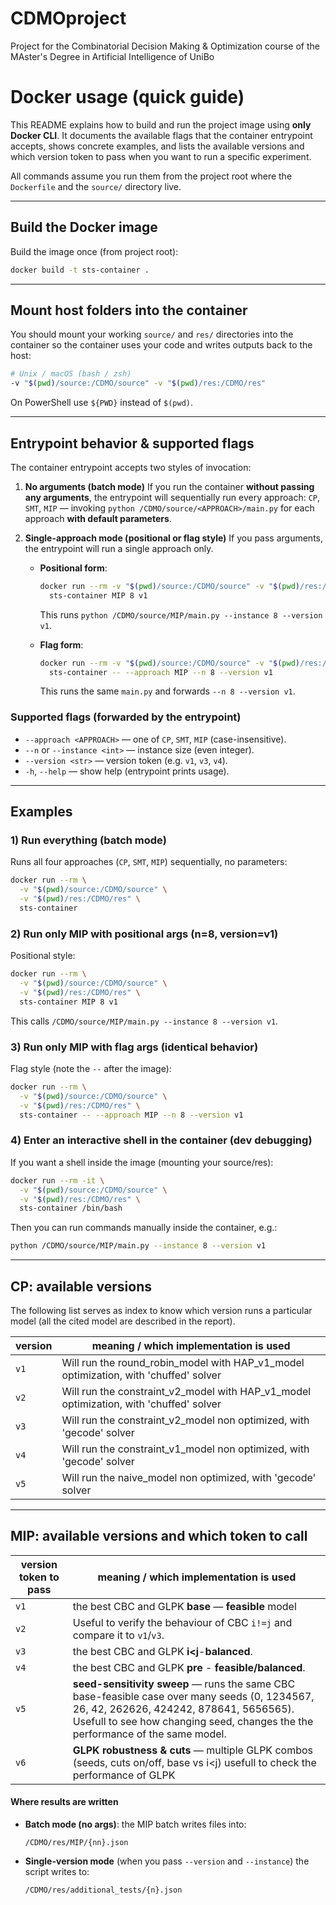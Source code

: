 # CDMOproject
Project for the Combinatorial Decision Making &amp; Optimization course of the MAster's Degree in Artificial Intelligence of UniBo

# Docker usage (quick guide)

This README explains how to build and run the project image using **only Docker CLI**. It documents the available flags that the container entrypoint accepts, shows concrete examples, and lists the available versions and which version token to pass when you want to run a specific experiment.

All commands assume you run them from the project root where the `Dockerfile` and the `source/` directory live.

---

## Build the Docker image

Build the image once (from project root):

```bash
docker build -t sts-container .
```

---

## Mount host folders into the container

You should mount your working `source/` and `res/` directories into the container so the container uses your code and writes outputs back to the host:

```bash
# Unix / macOS (bash / zsh)
-v "$(pwd)/source:/CDMO/source" -v "$(pwd)/res:/CDMO/res"
```

On PowerShell use `${PWD}` instead of `$(pwd)`.

---

## Entrypoint behavior & supported flags

The container entrypoint accepts two styles of invocation:

1. **No arguments (batch mode)**
   If you run the container **without passing any arguments**, the entrypoint will sequentially run every approach:
   `CP`, `SMT`, `MIP` — invoking `python /CDMO/source/<APPROACH>/main.py` for each approach **with default parameters**.

2. **Single-approach mode (positional or flag style)**
   If you pass arguments, the entrypoint will run a single approach only.

   * **Positional form**:

     ```bash
     docker run --rm -v "$(pwd)/source:/CDMO/source" -v "$(pwd)/res:/CDMO/res" \
       sts-container MIP 8 v1
     ```

     This runs `python /CDMO/source/MIP/main.py --instance 8 --version v1`.

   * **Flag form**:

     ```bash
     docker run --rm -v "$(pwd)/source:/CDMO/source" -v "$(pwd)/res:/CDMO/res" \
       sts-container -- --approach MIP --n 8 --version v1
     ```

     This runs the same `main.py` and forwards `--n 8 --version v1`.

### Supported flags (forwarded by the entrypoint)

* `--approach <APPROACH>` — one of `CP`, `SMT`, `MIP` (case-insensitive).
* `--n` or `--instance <int>` — instance size (even integer).
* `--version <str>` — version token (e.g. `v1`, `v3`, `v4`).
* `-h`, `--help` — show help (entrypoint prints usage).


---

## Examples

### 1) Run everything (batch mode)

Runs all four approaches (`CP`, `SMT`, `MIP`) sequentially, no parameters:

```bash
docker run --rm \
  -v "$(pwd)/source:/CDMO/source" \
  -v "$(pwd)/res:/CDMO/res" \
  sts-container
```

### 2) Run only MIP with positional args (n=8, version=v1)

Positional style:

```bash
docker run --rm \
  -v "$(pwd)/source:/CDMO/source" \
  -v "$(pwd)/res:/CDMO/res" \
  sts-container MIP 8 v1
```

This calls `/CDMO/source/MIP/main.py --instance 8 --version v1`.

### 3) Run only MIP with flag args (identical behavior)

Flag style (note the `--` after the image):

```bash
docker run --rm \
  -v "$(pwd)/source:/CDMO/source" \
  -v "$(pwd)/res:/CDMO/res" \
  sts-container -- --approach MIP --n 8 --version v1
```

### 4) Enter an interactive shell in the container (dev debugging)

If you want a shell inside the image (mounting your source/res):

```bash
docker run --rm -it \
  -v "$(pwd)/source:/CDMO/source" \
  -v "$(pwd)/res:/CDMO/res" \
  sts-container /bin/bash
```

Then you can run commands manually inside the container, e.g.:

```bash
python /CDMO/source/MIP/main.py --instance 8 --version v1
```

---

## CP: available versions

The following list serves as index to know which version runs a particular model (all the cited model are described in the report).

| version  | meaning / which implementation is used                                                                                                                                           |
| --------------------- | ---------------------------------------------------------------------------------- |
| `v1`                  | Will run the round_robin_model with HAP_v1_model optimization, with 'chuffed' solver |
| `v2`                  | Will run the constraint_v2_model with HAP_v1_model optimization, with 'chuffed' solver |
| `v3`                  | Will run the constraint_v2_model non optimized, with 'gecode' solver |
| `v4`                  | Will run the constraint_v1_model non optimized, with 'gecode' solver |
| `v5`                  | Will run the naive_model non optimized, with 'gecode' solver |

---

## MIP: available versions and which token to call

| version token to pass | meaning / which implementation is used                                                                                                                                                    |
| --------------------- | ----------------------------------------------------------------------------------------------------------------------------------------------------------------------------------------- |
| `v1`                  | the best CBC and GLPK **base** — **feasible** model                                                       |
| `v2`                  | Useful to verify the behaviour of CBC `i!=j` and compare it to `v1`/`v3`.         |
| `v3`                  | the best CBC and GLPK **i\<j**-**balanced**.              |
| `v4`                  | the best CBC and GLPK **pre** - **feasible/balanced**.                                                                             |
| `v5`                  | **seed-sensitivity sweep** — runs the same CBC base-feasible case over many seeds (0, 1234567, 26, 42, 262626, 424242, 878641, 5656565). Usefull to see how changing seed, changes the the performance of the same model.          |
| `v6`                  | **GLPK robustness & cuts** — multiple GLPK combos (seeds, cuts on/off, base vs i\<j) usefull to check the performance of GLPK |

#### Where results are written

* **Batch mode (no args)**: the MIP batch writes files into:

  ```
  /CDMO/res/MIP/{nn}.json
  ```

* **Single-version mode** (when you pass `--version` and `--instance`) the script writes to:

  ```
  /CDMO/res/additional_tests/{n}.json
  ```
